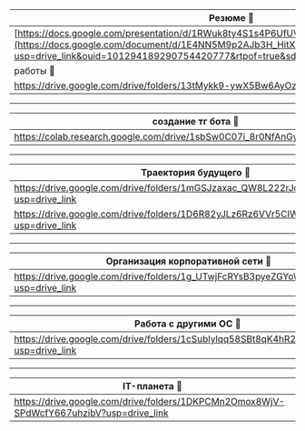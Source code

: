 | Резюме 👻|
| -----------|
| [https://docs.google.com/presentation/d/1RWuk8ty4S1s4P6UfUV2Z8l7hXkBopf9k/edit#slide=id.p1](https://docs.google.com/document/d/1E4NN5M9p2AJb3H_HitXx76wZisyl-67S/edit?usp=drive_link&ouid=101294189290754420777&rtpof=true&sd=true) |
| работы 👻|
| https://drive.google.com/drive/folders/13tMykk9-ywX5Bw6AyOzA1vzyqrEZZvx0?usp=drive_link |
---
| создание тг бота 👻 |
| ----------------- |
| https://colab.research.google.com/drive/1sbSw0C07i_8r0NfAnGybgLBPbfmYCWNG |
---
| Траектория будущего 👻 |
| ----------------- |
| https://drive.google.com/drive/folders/1mGSJzaxac_QW8L222rJcDXF87AUZm2RK?usp=drive_link | - сертификаты
| https://drive.google.com/drive/folders/1D6R82yJLz6Rz6VVr5CIWE7Ve80isUv9G?usp=drive_link | - полуфинал
---
| Организация корпоративной сети 👻 |
| ----------------- |
| https://drive.google.com/drive/folders/1g_UTwjFcRYsB3pyeZGYoW_C_isHPX5ah?usp=drive_link |
---
| Работа с другими ОС 👻 |
| ----------------- |
| https://drive.google.com/drive/folders/1cSublylqq58SBt8qK4hR2qf_6Bw7mI5C?usp=drive_link |
---
| IT-планета 👻 |
| ----------------- |
| https://drive.google.com/drive/folders/1DKPCMn2Omox8WjV-SPdWcfY667uhzibV?usp=drive_link |
